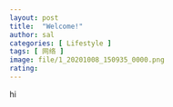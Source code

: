 ```yaml
---
layout: post
title:  "Welcome!"
author: sal
categories: [ Lifestyle ]
tags: [ 网络 ]
image: file/1_20201008_150935_0000.png
rating: 
---
```

hi
